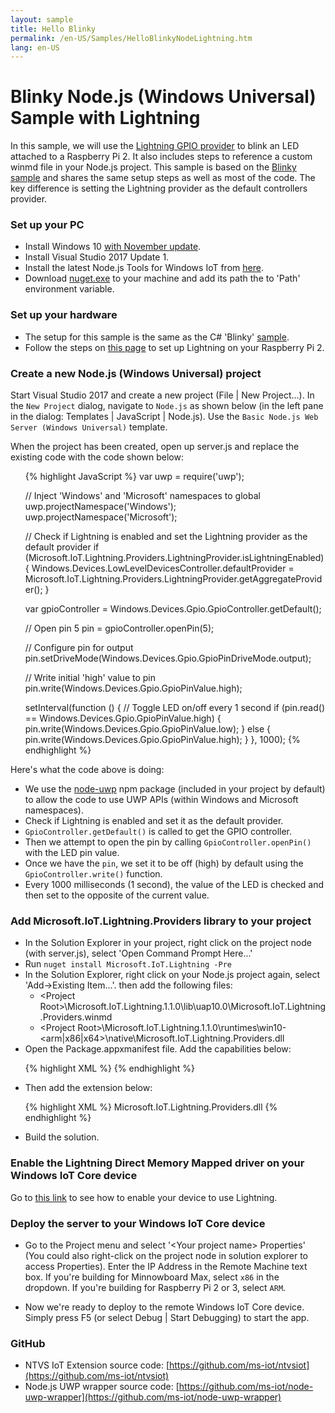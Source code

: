 ```yaml
---
layout: sample
title: Hello Blinky 
permalink: /en-US/Samples/HelloBlinkyNodeLightning.htm
lang: en-US
---
```


# Blinky Node.js (Windows Universal) Sample with Lightning

In this sample, we will use the [Lightning GPIO provider]({{site.baseurl}}/{{page.lang}}/Docs/LightningProviders) to blink an LED attached to a Raspberry Pi 2. 
It also includes steps to reference a custom winmd file in your Node.js project. This sample is based on the [Blinky sample]({{site.baseurl}}/{{page.lang}}/Samples/HelloBlinkyNode) 
and shares the same setup steps as well as most of the code. The key difference is setting the Lightning provider as the default controllers provider.


### Set up your PC
* Install Windows 10 [with November update](http://windows.microsoft.com/en-us/windows-10/windows-update-faq).
* Install Visual Studio 2017 Update 1.
* Install the latest Node.js Tools for Windows IoT from [here](http://aka.ms/ntvsiotlatest).
* Download [nuget.exe](https://docs.nuget.org/consume/installing-nuget) to your machine and add its path the to 'Path' environment variable.


### Set up your hardware
* The setup for this sample is the same as the C# 'Blinky' [sample]({{site.baseurl}}/{{page.lang}}/Samples/helloblinky).
* Follow the steps on [this page]({{site.baseurl}}/{{page.lang}}/Docs/LightningSetup) to set up Lightning on your Raspberry Pi 2.


### Create a new Node.js (Windows Universal) project
Start Visual Studio 2017 and create a new project (File \| New Project...). In the `New Project` dialog, navigate to `Node.js` as shown below (in the left pane in the dialog: Templates \| JavaScript \| Node.js).
Use the `Basic Node.js Web Server (Windows Universal)` template.

When the project has been created, open up server.js and replace the existing code with the code shown below:

<UL>
{% highlight JavaScript %}
var uwp = require('uwp');

// Inject 'Windows' and 'Microsoft' namespaces to global
uwp.projectNamespace('Windows');
uwp.projectNamespace('Microsoft');

// Check if Lightning is enabled and set the Lightning provider as the default provider
if (Microsoft.IoT.Lightning.Providers.LightningProvider.isLightningEnabled) {
  Windows.Devices.LowLevelDevicesController.defaultProvider = Microsoft.IoT.Lightning.Providers.LightningProvider.getAggregateProvider();
}

var gpioController = Windows.Devices.Gpio.GpioController.getDefault();

// Open pin 5
pin = gpioController.openPin(5);

// Configure pin for output
pin.setDriveMode(Windows.Devices.Gpio.GpioPinDriveMode.output);

// Write initial 'high' value to pin
pin.write(Windows.Devices.Gpio.GpioPinValue.high);

setInterval(function () {
  // Toggle LED on/off every 1 second
  if (pin.read() == Windows.Devices.Gpio.GpioPinValue.high) {
    pin.write(Windows.Devices.Gpio.GpioPinValue.low);
  } else {
    pin.write(Windows.Devices.Gpio.GpioPinValue.high);
  }
}, 1000);
{% endhighlight %}
</UL>

Here's what the code above is doing:

* We use the [node-uwp](https://www.npmjs.com/package/uwp) npm package (included in your project by default) to allow the code to use UWP APIs (within Windows and Microsoft namespaces).
* Check if Lightning is enabled and set it as the default provider.
* `GpioController.getDefault()` is called to get the GPIO controller.
* Then we attempt to open the pin by calling `GpioController.openPin()` with the LED pin value.
* Once we have the `pin`, we set it to be off (high) by default using the `GpioController.write()` function.
* Every 1000 milliseconds (1 second), the value of the LED is checked and then set to the opposite of the current value.

### Add Microsoft.IoT.Lightning.Providers library to your project
* In the Solution Explorer in your project, right click on the project node (with server.js), select 'Open Command Prompt Here...'
* Run `nuget install Microsoft.IoT.Lightning -Pre`
* In the Solution Explorer, right click on your Node.js project again, select 'Add->Existing Item...'. then add the following files:
  * \<Project Root\>\Microsoft.IoT.Lightning.1.1.0\lib\uap10.0\Microsoft.IoT.Lightning.Providers.winmd
  * \<Project Root\>\Microsoft.IoT.Lightning.1.1.0\runtimes\win10-\<arm|x86|x64\>\native\Microsoft.IoT.Lightning.Providers.dll
* Open the Package.appxmanifest file. Add the capabilities below:

<UL>
{% highlight XML %}
    <iot:Capability Name="lowLevelDevices" />
    <DeviceCapability Name="109b86ad-f53d-4b76-aa5f-821e2ddf2141"/>
{% endhighlight %}
</UL>

* Then add the extension below:

<UL>
{% highlight XML %}
    <Extension Category="windows.activatableClass.inProcessServer">
      <InProcessServer>
        <Path>Microsoft.IoT.Lightning.Providers.dll</Path>
        <ActivatableClass ActivatableClassId="Microsoft.IoT.Lightning.Providers.LightningGpioProvider" ThreadingModel="both" />
        <ActivatableClass ActivatableClassId="Microsoft.IoT.Lightning.Providers.LightningI2cProvider" ThreadingModel="both" />
        <ActivatableClass ActivatableClassId="Microsoft.IoT.Lightning.Providers.LightningAdcProvider" ThreadingModel="both" />
        <ActivatableClass ActivatableClassId="Microsoft.IoT.Lightning.Providers.LightningProvider" ThreadingModel="both" />
        <ActivatableClass ActivatableClassId="Microsoft.IoT.Lightning.Providers.LightningSpiProvider" ThreadingModel="both" />
        <ActivatableClass ActivatableClassId="Microsoft.IoT.Lightning.Providers.ApiSupport" ThreadingModel="both" />
        <ActivatableClass ActivatableClassId="Microsoft.IoT.Lightning.Providers.LightningPwmProvider" ThreadingModel="both" />
      </InProcessServer>
    </Extension>
{% endhighlight %}
</UL>

* Build the solution.


### Enable the Lightning Direct Memory Mapped driver on your Windows IoT Core device
Go to [this link]({{site.baseurl}}/{{page.lang}}/Docs/lightningproviders#runtime-requirements) to see how to enable your device to use Lightning.


### Deploy the server to your Windows IoT Core device
* Go to the Project menu and select '&lt;Your project name&gt; Properties' (You could also right-click on the project node in solution explorer to access Properties). Enter the IP Address in the Remote Machine text box. If you're building for Minnowboard Max, select `x86` in the dropdown.  If you're building for Raspberry Pi 2 or 3, select `ARM`.

* Now we're ready to deploy to the remote Windows IoT Core device. Simply press F5 (or select Debug \| Start Debugging) to start the app.


### GitHub
* NTVS IoT Extension source code: [https://github.com/ms-iot/ntvsiot](https://github.com/ms-iot/ntvsiot)
* Node.js UWP wrapper source code: [https://github.com/ms-iot/node-uwp-wrapper](https://github.com/ms-iot/node-uwp-wrapper)
